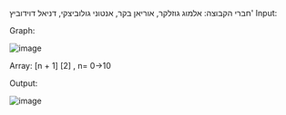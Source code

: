 חברי הקבוצה: אלמוג גוזלקר, אוריאן בקר, אנטוני גולוביצקי, דניאל דוידוביץ'
Input:


Graph:


![image](https://github.com/user-attachments/assets/887b55dd-3854-48eb-a849-c4ed45e2737f)


Array: [n + 1] [2] , n= 0->10 


Output:

![image](https://github.com/user-attachments/assets/1e5ecebf-c39e-4756-a30a-b308833bf0b6)

